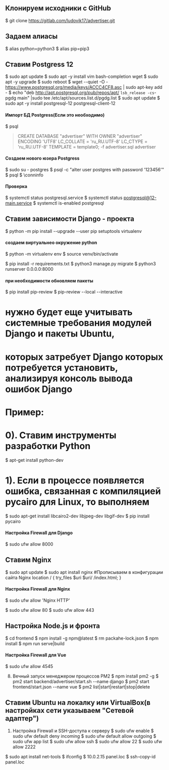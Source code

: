 

## Клонируем исходники с GitHub
$ git clone https://gitlab.com/ludovik17/advertiser.git


## Задаем алиасы
$ alias python=python3
$ alias pip=pip3

## Ставим Postgress 12
$ sudo apt update
$ sudo apt -y install vim bash-completion wget
$ sudo apt -y upgrade
$ sudo reboot
$ wget --quiet -O - https://www.postgresql.org/media/keys/ACCC4CF8.asc | sudo apt-key add -
$ echo "deb http://apt.postgresql.org/pub/repos/apt/ `lsb_release -cs`-pgdg main" |sudo tee /etc/apt/sources.list.d/pgdg.list
$ sudo apt update
$ sudo apt -y install postgresql-12 postgresql-client-12

#### Импорт БД Postgress(Если это необходимо)
$ psql 
> CREATE DATABASE "advertiser" WITH OWNER "advertiser" ENCODING 'UTF8' LC_COLLATE = 'ru_RU.UTF-8' LC_CTYPE = 'ru_RU.UTF-8' TEMPLATE = template0;
> -f advertiser.sql advertiser

#### Создаем нового юзера Postgress
$ sudo su - postgres
$ psql -c "alter user postgres with password '123456'"
$ psql
$ \conninfo

#### Проверка
$ systemctl status postgresql.service
$ systemctl status postgresql@12-main.service
$ systemctl is-enabled postgresql

## Ставим зависимости Django - проекта
$ python -m pip install --upgrade --user pip setuptools virtualenv

#### создаем виртуальнео окружение python
$ python -m virtualenv env
$ source venv/bin/activate

$ pip install -r requirements.txt 
$ python3 manage.py migrate
$ python3 runserver 0.0.0.0:8000

#### при необходимости обновляем пакеты
$ pip install pip-review
$ pip-review --local --interactive

# нужно будет еще учитывать системные требования модулей Django и пакеты Ubuntu, 
# которых затребует Django  которых потребуется установить, анализируя консоль вывода ошибок Django
# Пример:
# 0). Ставим инструменты разработки Python
$ apt-get install python-dev
# 1). Если в  процессе появляется ошибка, связанная с компиляцией pycairo для Linux, то выполняем
$ sudo apt-get install libcairo2-dev libjpeg-dev libgif-dev
$ pip install pycairo


#### Настройка Firewall для Django
$ sudo ufw allow 8000


## Ставим Nginx
$ sudo apt update
$ sudo apt install nginx
#Прописываем в конфигурации сайта Nginx
    location / { 
        try_files $uri $uri/ /index.html;
    }

#### Настройка Firewall для Nginx
$ sudo ufw allow 'Nginx HTTP'

$ sudo ufw allow 80
$ sudo ufw allow 443

## Настройка Node.js и фронта
$ cd frontend
$ npm install -g npm@latest
$ rm packahe-lock.json
$ npm install
$ npm run serve|build

#### Настройка Firewall для Vue
$ sudo ufw allow 4545

8. Вечный запуск менеджером процессов PM2
$ npm install pm2 -g
$ pm2 start backend/advertiser/start.sh --name django
$ pm2 start frontend/start.json --name vue
$ pm2 list|start|restart|stop|delete


## Ставим Ubuntu на локалку или VirtualBox(в настройках сети указываем "Сетевой адаптер")

1. Настройка Firewall и SSH-доступа к серверу
$ sudo ufw enable
$ sudo ufw default deny incoming
$ sudo ufw default allow outgoing
$ sudo ufw app list
$ sudo ufw allow ssh
$ sudo ufw allow 22
$ sudo ufw allow 2222

$ sudo apt install net-tools
$ ifconfig
$ 10.0.2.15 panel.loc
$ ssh-copy-id panel.loc





















